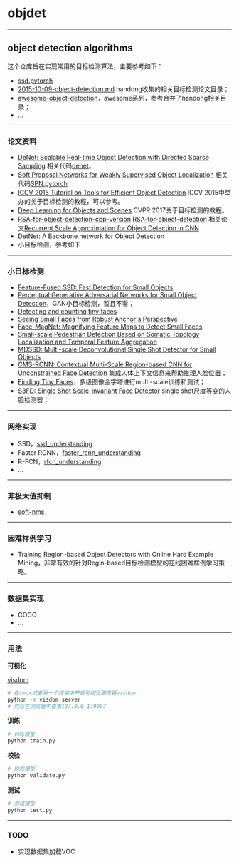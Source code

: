 # objdet

---
## object detection algorithms

这个仓库旨在实现常用的目标检测算法，主要参考如下：
- [ssd.pytorch](https://github.com/amdegroot/ssd.pytorch)
- [2015-10-09-object-detection.md](https://github.com/handong1587/handong1587.github.io/blob/master/_posts/deep_learning/2015-10-09-object-detection.md) handong收集的相关目标检测论文目录；
- [awesome-object-detection](https://github.com/amusi/awesome-object-detection)，awesome系列，参考合并了handong相关目录；
- ...

---
### 论文资料

- [DeNet: Scalable Real-time Object Detection with Directed Sparse Sampling](https://arxiv.org/abs/1703.10295) 相关代码[denet](https://github.com/lachlants/denet)。
- [Soft Proposal Networks for Weakly Supervised Object Localization](https://arxiv.org/pdf/1709.01829.pdf) 相关代码[SPN.pytorch](https://github.com/yeezhu/SPN.pytorch)
- [ICCV 2015 Tutorial on Tools for Efficient Object Detection](http://mp7.watson.ibm.com/ICCV2015/ObjectDetectionICCV2015.html) ICCV 2015中举办的关于目标检测的教程，可以参考。
- [Deep Learning for Objects and Scenes](http://deeplearning.csail.mit.edu/) CVPR 2017关于目标检测的教程。
- [RSA-for-object-detection-cpp-version](https://github.com/QiangXie/RSA-for-object-detection-cpp-version) [RSA-for-object-detection](https://github.com/sciencefans/RSA-for-object-detection) 相关论文[Recurrent Scale Approximation for Object Detection in CNN](https://arxiv.org/pdf/1707.09531.pdf)
- DetNet: A Backbone network for Object Detection
- 小目标检测，参考如下

---
### 小目标检测

- [Feature-Fused SSD: Fast Detection for Small Objects](https://arxiv.org/abs/1709.05054)
- [Perceptual Generative Adversarial Networks for Small Object Detection](https://arxiv.org/abs/1706.05274)，GAN小目标检测，暂且不看；
- [Detecting and counting tiny faces](https://arxiv.org/abs/1801.06504)
- [Seeing Small Faces from Robust Anchor's Perspective](https://arxiv.org/abs/1802.09058)
- [Face-MagNet: Magnifying Feature Maps to Detect Small Faces](https://arxiv.org/abs/1803.05258)
- [Small-scale Pedestrian Detection Based on Somatic Topology Localization and Temporal Feature Aggregation](https://arxiv.org/abs/1807.01438)
- [MDSSD: Multi-scale Deconvolutional Single Shot Detector for Small Objects](https://arxiv.org/abs/1805.07009)
- [CMS-RCNN: Contextual Multi-Scale Region-based CNN for Unconstrained Face Detection](https://arxiv.org/abs/1606.05413) 集成人体上下文信息来帮助推理人脸位置；
- [Finding Tiny Faces](https://arxiv.org/abs/1612.04402)，多级图像金字塔进行multi-scale训练和测试；
- [S3FD: Single Shot Scale-invariant Face Detector](https://arxiv.org/abs/1708.05237) single shot尺度等变的人脸检测器；

---
### 网络实现

- SSD，[ssd_understanding](doc/ssd_understanding.md)
- Faster RCNN，[faster_rcnn_understanding](doc/faster_rcnn_understanding.md)
- R-FCN，[rfcn_understanding]()
- ...

---
### 非极大值抑制

- [soft-nms](https://github.com/bharatsingh430/soft-nms)

---
### 困难样例学习

- Training Region-based Object Detectors with Online Hard Example Mining，非常有效的针对Regin-based目标检测模型的在线困难样例学习策略。

---
### 数据集实现

- COCO
- ...

---
### 用法

**可视化**

[visdom](https://github.com/facebookresearch/visdom)

```bash
# 在tmux或者另一个终端中开启可视化服务器visdom
python -m visdom.server
# 然后在浏览器中查看127.0.0.1:9097
```

**训练**
```bash
# 训练模型
python train.py
```

**校验**
```bash
# 校验模型
python validate.py
```

**测试**
```bash
# 测试模型
python test.py
```

---
### TODO

- 实现数据集加载VOC

